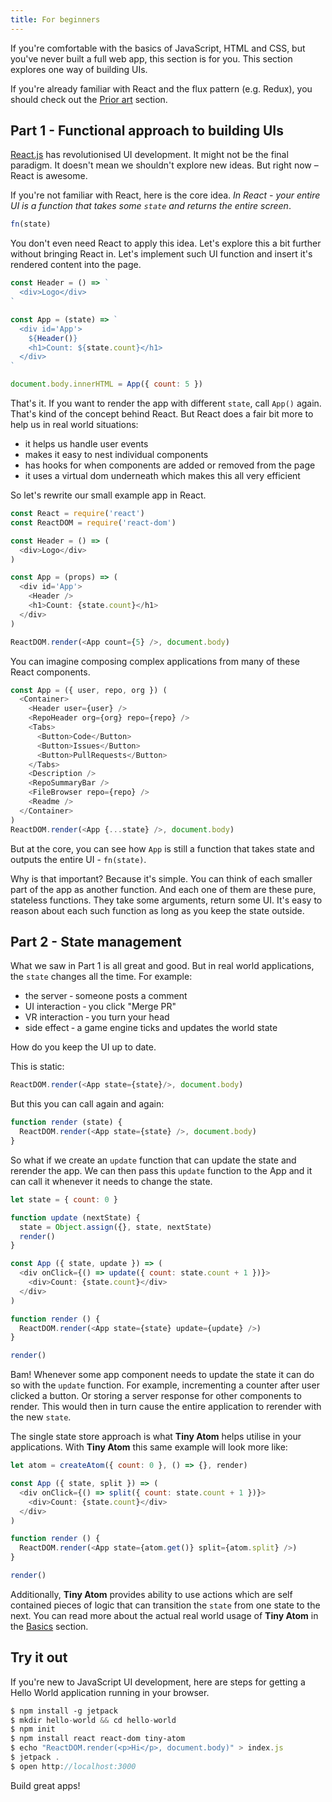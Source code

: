 ```yaml
---
title: For beginners
---
```


If you're comfortable with the basics of JavaScript, HTML and CSS, but you've never built a full web app, this section is for you. This section explores one way of building UIs.

If you're already familiar with React and the flux pattern (e.g. Redux), you should check out the [Prior art](/prior-art) section.

## Part 1 - Functional approach to building UIs

[React.js](https://reactjs.org/) has revolutionised UI development. It might not be the final paradigm. It doesn't mean we shouldn't explore new ideas. But right now – React is awesome.

If you're not familiar with React, here is the core idea. *In React - your entire UI is a function that takes some `state` and returns the entire screen*.

```js
fn(state)
```

You don't even need React to apply this idea. Let's explore this a bit further without bringing React in. Let's implement such UI function and insert it's rendered content into the page.

```js
const Header = () => `
  <div>Logo</div>
`

const App = (state) => `
  <div id='App'>
    ${Header()}
    <h1>Count: ${state.count}</h1>
  </div>
`

document.body.innerHTML = App({ count: 5 })
```

That's it. If you want to render the app with different `state`, call `App()` again. That's kind of the concept behind React. But React does a fair bit more to help us in real world situations:

* it helps us handle user events
* makes it easy to nest individual components
* has hooks for when components are added or removed from the page 
* it uses a virtual dom underneath which makes this all very efficient

So let's rewrite our small example app in React.

```js
const React = require('react')
const ReactDOM = require('react-dom')

const Header = () => (
  <div>Logo</div>
)

const App = (props) => (
  <div id='App'>
    <Header />
    <h1>Count: {state.count}</h1>
  </div>
)

ReactDOM.render(<App count={5} />, document.body)
```

You can imagine composing complex applications from many of these React components.

```js
const App = ({ user, repo, org }) (
  <Container>
    <Header user={user} />
    <RepoHeader org={org} repo={repo} />
    <Tabs>
      <Button>Code</Button>
      <Button>Issues</Button>
      <Button>PullRequests</Button>
    </Tabs>
    <Description />
    <RepoSummaryBar />
    <FileBrowser repo={repo} />
    <Readme />
  </Container>
)
ReactDOM.render(<App {...state} />, document.body)
```

But at the core, you can see how `App` is still a function that takes state and outputs the entire UI - `fn(state)`.

Why is that important? Because it's simple. You can think of each smaller part of the app as another function. And each one of them are these pure, stateless functions. They take some arguments, return some UI. It's easy to reason about each such function as long as you keep the state outside.

## Part 2 - State management

What we saw in Part 1 is all great and good. But in real world applications, the `state` changes all the time. For example:

* the server ‐ someone posts a comment
* UI interaction ‐ you click "Merge PR"
* VR interaction ‐ you turn your head
* side effect ‐ a game engine ticks and updates the world state

How do you keep the UI up to date.

This is static:

```js
ReactDOM.render(<App state={state}/>, document.body)
```

But this you can call again and again:

```js
function render (state) {
  ReactDOM.render(<App state={state} />, document.body)
}
```

So what if we create an `update` function that can update the state and rerender the app. We can then pass this `update` function to the App and it can call it whenever it needs to change the state.

```js
let state = { count: 0 }

function update (nextState) {
  state = Object.assign({}, state, nextState)
  render()
}

const App ({ state, update }) => (
  <div onClick={() => update({ count: state.count + 1 })}>
    <div>Count: {state.count}</div>
  </div>
)

function render () {
  ReactDOM.render(<App state={state} update={update} />)
}

render()
```

Bam! Whenever some app component needs to update the state it can do so with the `update` function. For example, incrementing a counter after user clicked a button. Or storing a server response for other components to render. This would then in turn cause the entire application to rerender with the new `state`.

The single state store approach is what **Tiny Atom** helps utilise in your applications. With **Tiny Atom** this same example will look more like:

```js
let atom = createAtom({ count: 0 }, () => {}, render)

const App ({ state, split }) => (
  <div onClick={() => split({ count: state.count + 1 })}>
    <div>Count: {state.count}</div>
  </div>
)

function render () {
  ReactDOM.render(<App state={atom.get()} split={atom.split} />)
}

render()
```

Additionally, **Tiny Atom** provides ability to use actions which are self contained pieces of logic that can transition the `state` from one state to the next. You can read more about the actual real world usage of **Tiny Atom** in the [Basics](/basics) section.

## Try it out

If you're new to JavaScript UI development, here are steps for getting a Hello World application running in your browser.

```js
$ npm install ‐g jetpack
$ mkdir hello-world && cd hello-world
$ npm init
$ npm install react react‐dom tiny‐atom
$ echo "ReactDOM.render(<p>Hi</p>, document.body)" > index.js
$ jetpack .
$ open http://localhost:3000
```

Build great apps!

